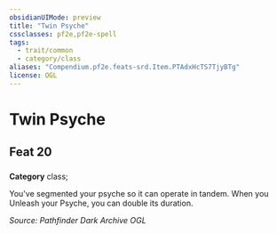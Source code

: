 ```yaml
---
obsidianUIMode: preview
title: "Twin Psyche"
cssclasses: pf2e,pf2e-spell
tags:
  - trait/common
  - category/class
aliases: "Compendium.pf2e.feats-srd.Item.PTAdxHcTS7TjyBTg"
license: OGL
---
```

# Twin Psyche
## Feat 20
### 

**Category** class; 




You've segmented your psyche so it can operate in tandem. When you Unleash your Psyche, you can double its duration.

*Source: Pathfinder Dark Archive*
*OGL*